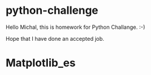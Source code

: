# python-challenge


Hello Michal, this is homework for Python Challange. :-)

Hope that I have done an accepted job.
# Matplotlib_es
